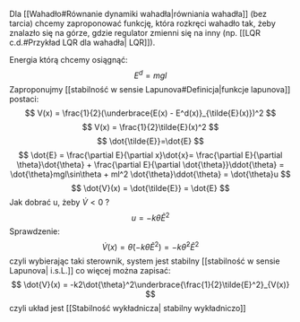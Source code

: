 Dla [[Wahadło#Równanie dynamiki wahadła|równiania wahadła]] (bez tarcia) chcemy zaproponować funkcję, która rozkręci wahadło tak, żeby znalazło się na górze, gdzie regulator zmienni się na inny (np. [[LQR c.d.#Przykład LQR dla wahadła| LQR]]). 

Energia którą chcemy osiągnąć:
$$ E^d = mgl $$
Zaproponujmy [[stabilność w sensie Lapunova#Definicja|funkcje lapunova]] postaci:
$$ V(x) = \frac{1}{2}(\underbrace{E(x) - E^d(x)}_{\tilde{E}(x)})^2 $$
$$ V(x) = \frac{1}{2}\tilde{E}(x)^2 $$
$$ \dot{\tilde{E}}=\dot{E} $$
$$ \dot{E} = \frac{\partial E}{\partial x}\dot{x}= \frac{\partial E}{\partial \theta}\dot{\theta} + \frac{\partial E}{\partial \dot{\theta}}\ddot{\theta} = \dot{\theta}mgl\sin\theta + ml^2 \dot{\theta}\ddot{\theta} = \dot{\theta}u $$
$$ \dot{V}(x) = \dot{\tilde{E}} = \dot{E} $$
Jak dobrać u, żeby $\dot{V}<0$ ?
$$ u = -k\dot{\theta}\tilde{E}^2 $$
Sprawdzenie:
$$ \dot{V}(x)=\dot{\theta}(-k\dot{\theta}\tilde{E}^2 )= -k\dot{\theta}^2\tilde{E}^2  $$
czyli wybierając taki sterownik, system jest stabilny [[stabilność w sensie Lapunova| i.s.L.]]
co więcej można zapisać:
$$ \dot{V}(x) = -k2\dot{\theta}^2\underbrace{\frac{1}{2}\tilde{E}^2}_{V(x)} $$
czyli układ jest [[Stabilność wykładnicza| stabilny wykładniczo]]
